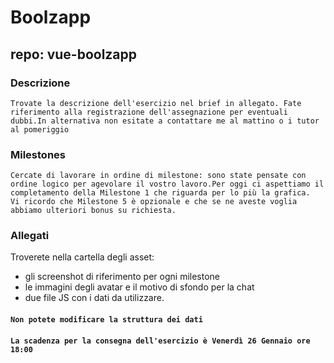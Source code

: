 # Boolzapp
## repo: vue-boolzapp
### Descrizione
    Trovate la descrizione dell'esercizio nel brief in allegato. Fate riferimento alla registrazione dell'assegnazione per eventuali dubbi.In alternativa non esitate a contattare me al mattino o i tutor al pomeriggio
### Milestones
    Cercate di lavorare in ordine di milestone: sono state pensate con ordine logico per agevolare il vostro lavoro.Per oggi ci aspettiamo il completamento della Milestone 1 che riguarda per lo più la grafica.
    Vi ricordo che Milestone 5 è opzionale e che se ne aveste voglia abbiamo ulteriori bonus su richiesta.
### Allegati
Troverete nella cartella degli asset:
- gli screenshot di riferimento per ogni milestone
- le immagini degli avatar e il motivo di sfondo per la chat
- due file JS con i dati da utilizzare.
#### `Non potete modificare la struttura dei dati`
#### `La scadenza per la consegna dell'esercizio è Venerdì 26 Gennaio ore 18:00`